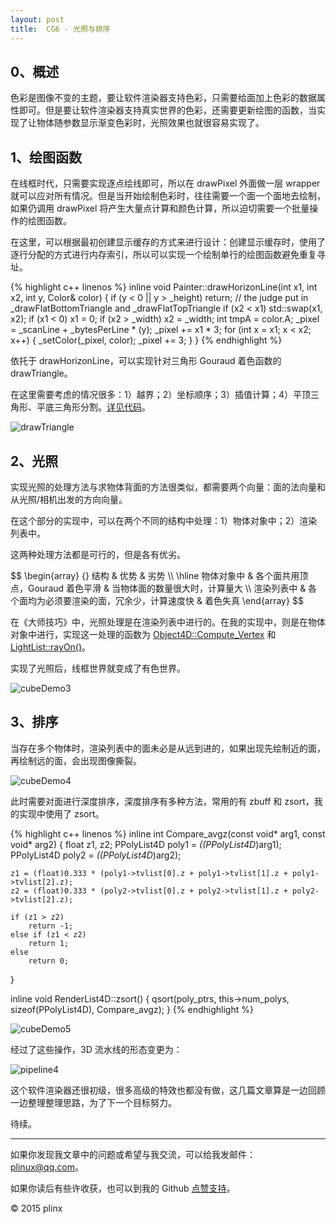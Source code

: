 ```yaml
---
layout:	post
title:	CG6 - 光照与排序
---
```


## 0、概述 ##

色彩是图像不变的主题，要让软件渲染器支持色彩，只需要给面加上色彩的数据属性即可。但是要让软件渲染器支持真实世界的色彩，还需要更新绘图的函数，当实现了让物体随参数显示渐变色彩时，光照效果也就很容易实现了。

## 1、绘图函数 ##

在线框时代，只需要实现逐点绘线即可，所以在 drawPixel 外面做一层 wrapper 就可以应对所有情况。但是当开始绘制色彩时，往往需要一个面一个面地去绘制，如果仍调用 drawPixel 将产生大量点计算和颜色计算，所以迫切需要一个批量操作的绘图函数。

在这里，可以根据最初创建显示缓存的方式来进行设计：创建显示缓存时，使用了逐行分配的方式进行内存索引，所以可以实现一个绘制单行的绘图函数避免重复寻址。

{% highlight c++ linenos %}
inline void Painter::drawHorizonLine(int x1, int x2, int y, Color& color)
{
	if (y < 0 || y > _height) return;
	// the judge put in _drawFlatBottomTriangle and _drawFlatTopTriangle
	if (x2 < x1)
		std::swap(x1, x2);
	if (x1 < 0) x1 = 0;
	if (x2 > _width) x2 = _width;
	int tmpA = color.A;
	_pixel = _scanLine + _bytesPerLine * (y);
	_pixel += x1 * 3;
    for (int x = x1; x < x2; x++)
    {
        _setColor(_pixel, color);
        _pixel += 3;
    }
}
{% endhighlight %}

依托于 drawHorizonLine，可以实现针对三角形 Gouraud 着色函数的 drawTriangle。

在这里需要考虑的情况很多：1）越界；2）坐标顺序；3）插值计算；4）平顶三角形、平底三角形分割。[详见代码](https://github.com/plinx/CG/blob/master/Raterization/Raterization/inc/LWin.cpp#L289)。

![drawTriangle](/img/cg/drawTriangle.jpg)

## 2、光照 ##

实现光照的处理方法与求物体背面的方法很类似，都需要两个向量：面的法向量和从光照/相机出发的方向向量。

在这个部分的实现中，可以在两个不同的结构中处理：1）物体对象中；2）渲染列表中。

这两种处理方法都是可行的，但是各有优劣。

<p>
$$
\begin{array} {}
结构 & 优势 & 劣势 \\
\hline
物体对象中 & 
各个面共用顶点，Gouraud 着色平滑 &
当物体面的数量很大时，计算量大 \\
渲染列表中 &
各个面均为必须要渲染的面，冗余少，计算速度快 &
着色失真
\end{array}
$$
</p>

在《大师技巧》中，光照处理是在渲染列表中进行的。在我的实现中，则是在物体对象中进行，实现这一处理的函数为 [Object4D::Compute_Vertex](https://github.com/plinx/CG/blob/master/Raterization/Raterization/inc/Pipeline.h#L211) 和 [LightList::rayOn()](https://github.com/plinx/CG/blob/master/Raterization/Raterization/inc/Light.h#L75)。

实现了光照后，线框世界就变成了有色世界。

![cubeDemo3](/img/cg/cubeDemo3.jpg)

## 3、排序 ##

当存在多个物体时，渲染列表中的面未必是从远到进的，如果出现先绘制近的面，再绘制远的面，会出现图像撕裂。

![cubeDemo4](/img/cg/cubeDemo4.jpg)

此时需要对面进行深度排序，深度排序有多种方法，常用的有 zbuff 和 zsort，我的实现中使用了 zsort。

{% highlight c++ linenos %}
inline int Compare_avgz(const void* arg1, const void* arg2)
{
    float z1, z2;
    PPolyList4D poly1 = *((PPolyList4D*)arg1);
    PPolyList4D poly2 = *((PPolyList4D*)arg2);

    z1 = (float)0.333 * (poly1->tvlist[0].z + poly1->tvlist[1].z + poly1->tvlist[2].z);
    z2 = (float)0.333 * (poly2->tvlist[0].z + poly2->tvlist[1].z + poly2->tvlist[2].z);

    if (z1 > z2)
        return -1;
    else if (z1 < z2)
        return 1;
    else
        return 0;
}

inline void RenderList4D::zsort()
{
    qsort(poly_ptrs, this->num_polys, sizeof(PPolyList4D), Compare_avgz);
}
{% endhighlight %}

![cubeDemo5](/img/cg/cubeDemo5.jpg)

经过了这些操作，3D 流水线的形态变更为：

![pipeline4](/img/cg/pipeline4.jpg)

这个软件渲染器还很初级，很多高级的特效也都没有做，这几篇文章算是一边回顾一边整理整理思路，为了下一个目标努力。

待续。

----------

如果你发现我文章中的问题或希望与我交流，可以给我发邮件：[plinux@qq.com](mailto:plinux@qq.com)。

如果你读后有些许收获，也可以到我的 Github [点赞支持](https://github.com/plinx)。

&copy; 2015 plinx